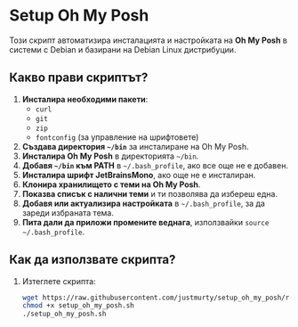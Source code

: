 # Setup Oh My Posh

Този скрипт автоматизира инсталацията и настройката на **Oh My Posh** в системи с Debian и базирани на Debian Linux дистрибуции.

## Какво прави скриптът?

1. **Инсталира необходими пакети**:
   - `curl`
   - `git`
   - `zip`
   - `fontconfig` (за управление на шрифтовете)
2. **Създава директория `~/bin`** за инсталиране на Oh My Posh.
3. **Инсталира Oh My Posh** в директорията `~/bin`.
4. **Добавя `~/bin` към PATH** в `~/.bash_profile`, ако все още не е добавен.
5. **Инсталира шрифт JetBrainsMono**, ако още не е инсталиран.
6. **Клонира хранилището с теми на Oh My Posh**.
7. **Показва списък с налични теми** и ти позволява да избереш една.
8. **Добавя или актуализира настройката** в `~/.bash_profile`, за да зареди избраната тема.
9. **Пита дали да приложи промените веднага**, използвайки `source ~/.bash_profile`.

## Как да използвате скрипта?

1. Изтеглете скрипта:
   ```bash
   wget https://raw.githubusercontent.com/justmurty/setup_oh_my_posh/refs/heads/main/setup_oh_my_posh.sh
   chmod +x setup_oh_my_posh.sh
   ./setup_oh_my_posh.sh
